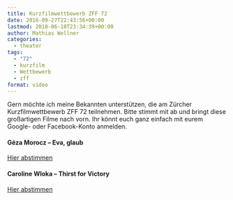 ```yaml
---
title: Kurzfilmwettbewerb ZFF 72
date: 2016-09-27T22:43:56+00:00
lastmod: 2018-06-18T23:34:39+00:00
author: Mathias Wellner
categories:
  - theater
tags:
  - "72"
  - kurzfilm
  - Wettbewerb
  - zff
format: video
---
```

Gern möchte ich meine Bekannten unterstützen, die am Zürcher Kurzfilmwettbewerb ZFF 72 teilnehmen. Bitte stimmt mit ab und bringt diese großartigen Filme nach vorn. Ihr könnt euch ganz einfach mit eurem Google- oder Facebook-Konto anmelden. 

<!--more-->

#### G&eacute;za Morocz &ndash; Eva, glaub


  
<a href="http://72.zff.com/de/2016/1583/" title="Eva, glaub" target="_blank">Hier abstimmen</a>

#### Caroline Wloka &ndash; Thirst for Victory


  
<a href="http://72.zff.com/de/2016/1372/" title="Thirst for Victory" target="_blank">Hier abstimmen</a>